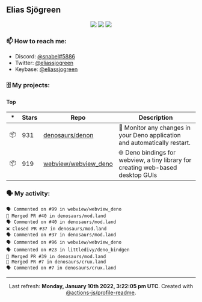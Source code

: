 ## Elias Sjögreen

<p align="center">
  <img src="https://img.shields.io/badge/🎂-dec. 2003-success" />
  <img src="https://img.shields.io/badge/🌎-Stockholm-informational" />
  <img src="https://img.shields.io/badge/👦-He/Him-informational" />
</p>

### 📫 How to reach me:

- Discord: [@snabel#5886](https://discord.com/users/267978757799673866)
- Twitter: [@eliassjogreen](https://twitter.com/eliassjogreen)
- Keybase: [@eliassjogreen](https://keybase.io/eliassjogreen)

### 🗄 My projects:

#### Top
|*|Stars|Repo|Description|
|---|---|---|---|
| 📦 | 931 | [denosaurs/denon](https://github.com/denosaurs/denon) | 👀 Monitor any changes in your Deno application and automatically restart. |
| 📦 | 919 | [webview/webview_deno](https://github.com/webview/webview_deno) | 🌐 Deno bindings for webview, a tiny library for creating web-based desktop GUIs |

### 🗣 My activity:

```
🗣 Commented on #99 in webview/webview_deno
🎉 Merged PR #40 in denosaurs/mod.land
🗣 Commented on #40 in denosaurs/mod.land
❌ Closed PR #37 in denosaurs/mod.land
🗣 Commented on #37 in denosaurs/mod.land
🗣 Commented on #96 in webview/webview_deno
🗣 Commented on #23 in littledivy/deno_bindgen
🎉 Merged PR #39 in denosaurs/mod.land
🎉 Merged PR #7 in denosaurs/crux.land
🗣 Commented on #7 in denosaurs/crux.land
```

------------
<p align="center">Last refresh: <b>Monday, January 10th 2022, 3:22:05 pm UTC</b>. Created with <a href=https://github.com/marketplace/actions/profile-readme>@actions-js/profile-readme</a>.</p>

